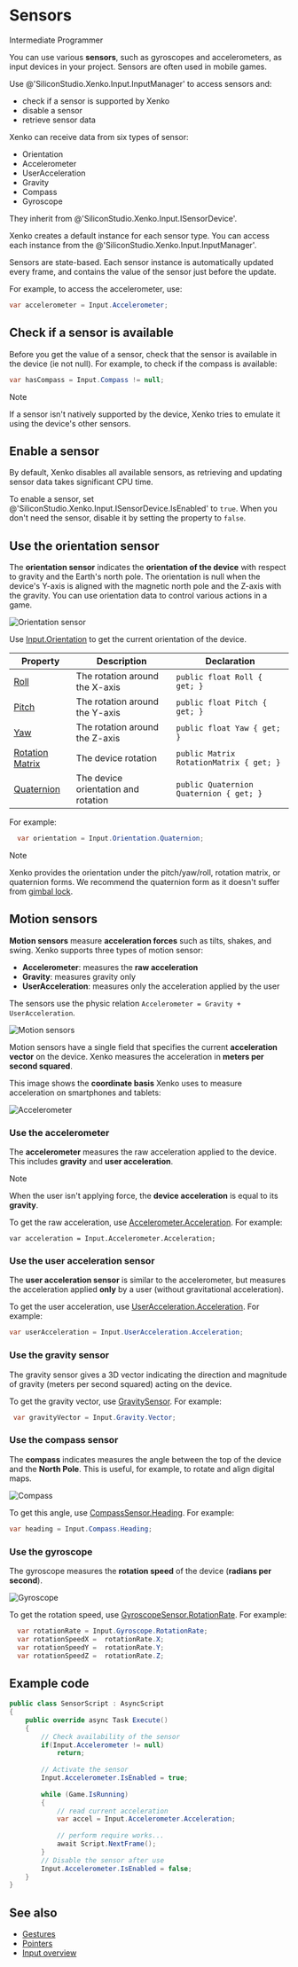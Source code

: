 # Sensors

<span class="label label-doc-level">Intermediate</span>
<span class="label label-doc-audience">Programmer</span>

You can use various **sensors**, such as gyroscopes and accelerometers, as input devices in your project. Sensors are often used in mobile games.

Use @'SiliconStudio.Xenko.Input.InputManager' to access sensors and:

* check if a sensor is supported by Xenko
* disable a sensor
* retrieve sensor data

Xenko can receive data from six types of sensor: 

* Orientation
* Accelerometer
* UserAcceleration
* Gravity
* Compass
* Gyroscope 

They inherit from @'SiliconStudio.Xenko.Input.ISensorDevice'.

Xenko creates a default instance for each sensor type. You can access each instance from the @'SiliconStudio.Xenko.Input.InputManager'.

Sensors are state-based. Each sensor instance is automatically updated every frame, and contains the value of the sensor just before the update.

For example, to access the accelerometer, use:

```cs
var accelerometer = Input.Accelerometer;
```

## Check if a sensor is available

Before you get the value of a sensor, check that the sensor is available in the device (ie not null). For example, to check if the compass is available:

```cs
var hasCompass = Input.Compass != null;
```

> [!Note]
> If a sensor isn't natively supported by the device, Xenko tries to emulate it using the device's other sensors.

## Enable a sensor

By default, Xenko disables all available sensors, as retrieving and updating sensor data takes significant CPU time.

To enable a sensor, set @'SiliconStudio.Xenko.Input.ISensorDevice.IsEnabled' to `true`. When you don't need the sensor, disable it by setting the property to `false`.

## Use the orientation sensor

The **orientation sensor** indicates the **orientation of the device** with respect to gravity and the Earth's north pole. The orientation is null when the device's Y-axis is aligned with the magnetic north pole and the Z-axis with the gravity. You can use orientation data to control various actions in a game.

![Orientation sensor](media/sensor-overview-orientation-sensor.png)

Use [Input.Orientation](xref:SiliconStudio.Xenko.Input.InputManager.Orientation) to get the current orientation of the device.

| Property        | Description     | Declaration 
|-----------------|----------------|---------------
| [Roll](xref:SiliconStudio.Xenko.Input.IOrientationSensor.Roll) | The rotation around the X-axis | `public float Roll { get; }`
| [Pitch](xref:SiliconStudio.Xenko.Input.IOrientationSensor.Pitch) | The rotation around the Y-axis| `public float Pitch { get; }`
| [Yaw](xref:SiliconStudio.Xenko.Input.IOrientationSensor.Yaw)  | The rotation around the Z-axis | `public float Yaw { get; }`
| [Rotation Matrix](xref:SiliconStudio.Xenko.Input.IOrientationSensor.RotationMatrix) | The device rotation | `public Matrix RotationMatrix { get; }`
| [Quaternion](xref:SiliconStudio.Xenko.Input.IOrientationSensor.Quaternion) | The device orientation and rotation |  `public Quaternion Quaternion { get; }`

For example:

```cs
  var orientation = Input.Orientation.Quaternion;
```

> [!Note]
> Xenko provides the orientation under the pitch/yaw/roll, rotation matrix, or quaternion forms. We recommend the quaternion form as it doesn't suffer from [gimbal lock](https://en.wikipedia.org/wiki/Gimbal_lock).

## Motion sensors
**Motion sensors** measure **acceleration forces** such as tilts, shakes, and swing. Xenko supports three types of motion sensor:

* **Accelerometer**: measures the **raw acceleration**
* **Gravity**: measures gravity only
* **UserAcceleration**: measures only the acceleration applied by the user

The sensors use the physic relation ```Accelerometer = Gravity + UserAcceleration```.

![Motion sensors](media/sensor-overview-accelerometer-acceleration-gravity.png)

Motion sensors have a single field that specifies the current **acceleration vector** on the device. Xenko measures the acceleration in **meters per second squared**.

This image shows the **coordinate basis** Xenko uses to measure acceleration on smartphones and tablets:

![Accelerometer](media/sensor-overview-accelerometer-sensor.png)

### Use the accelerometer

The **accelerometer** measures the raw acceleration applied to the device. This includes **gravity** and **user acceleration**.

> [!NOTE]
> When the user isn't applying force, the **device acceleration** is equal to its **gravity**.

To get the raw acceleration, use [Accelerometer.Acceleration](xref:SiliconStudio.Xenko.Input.IAccelerometerSensor.Acceleration). For example:
```
var acceleration = Input.Accelerometer.Acceleration;
```

### Use the user acceleration sensor
The **user acceleration sensor** is similar to the accelerometer, but measures the acceleration applied **only** by a user (without gravitational acceleration). 

To get the user acceleration, use [UserAcceleration.Acceleration](xref:SiliconStudio.Xenko.Input.IUserAccelerationSensor.Acceleration). For example:

```cs                       
var userAcceleration = Input.UserAcceleration.Acceleration;
```

### Use the gravity sensor
The gravity sensor gives a 3D vector indicating the direction and magnitude of gravity (meters per second squared) acting on the device.

To get the gravity vector, use [GravitySensor](xref:SiliconStudio.Xenko.Input.IGravitySensor). For example:

```cs
 var gravityVector = Input.Gravity.Vector;
```

### Use the compass sensor

The **compass** indicates measures the angle between the top of the device and the **North Pole**. This is useful, for example, to rotate and align digital maps.

![Compass](media/sensor-overview-compasss.png)

To get this angle, use [CompassSensor.Heading](xref:SiliconStudio.Xenko.Input.ICompassSensor.Heading). For example:

```cs
var heading = Input.Compass.Heading;
```

### Use the gyroscope

The gyroscope measures the **rotation speed** of the device (**radians per second**).

![Gyroscope](media/sensor-overview-gyroscope-sensor.png)

To get the rotation speed, use [GyroscopeSensor.RotationRate](xref:SiliconStudio.Xenko.Input.IGyroscopeSensor.RotationRate). For example:

```cs
  var rotationRate = Input.Gyroscope.RotationRate; 
  var rotationSpeedX =  rotationRate.X;
  var rotationSpeedY =  rotationRate.Y;
  var rotationSpeedZ =  rotationRate.Z;
```

## Example code

```cs
public class SensorScript : AsyncScript
{
	public override async Task Execute()
	{
		// Check availability of the sensor
		if(Input.Accelerometer != null)
			return;
			
		// Activate the sensor
		Input.Accelerometer.IsEnabled = true;
				
		while (Game.IsRunning)
		{
			// read current acceleration
			var accel = Input.Accelerometer.Acceleration;
			
			// perform require works...
			await Script.NextFrame();
		}		
		// Disable the sensor after use
		Input.Accelerometer.IsEnabled = false;
	}
}
```

## See also
* [Gestures](gestures.md)
* [Pointers](pointers.md)
* [Input overview](index.md)
